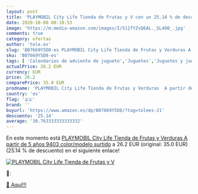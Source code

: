 ```yaml
---
layout: post
title: 'PLAYMOBIL City Life Tienda de Frutas y V con un 25.14 % de descuento'
date: 2020-10-08 08:10:53
image: 'https://m.media-amazon.com/images/I/511fYZvQ6AL._SL400_.jpg'
comments: true
category: ofertas
author: 'tole.es'
slug: 'B07669Y5D8-es PLAYMOBIL City Life Tienda de Frutas y Verduras A partir...'
sku: 'B07669Y5D8-es'
tags: [ 'Calendarios de adviento de juguete','Juguetes','Juguetes y juegos','Muñecos y figuras','Playsets de figuras de juguete para niños','playmobil', ]
actualPrice: 26.2 EUR
currency: EUR
price: 26.2
comparePrice: 35.0 EUR
prodname: 'PLAYMOBIL City Life Tienda de Frutas y Verduras  A partir de 5 años  9403    color/modelo surtido'
country: 'es'
flag: '🇪🇸'
brand: ''
buyurl: 'https://www.amazon.es/dp/B07669Y5D8/?tag=tolees-21'
descuento: '25.14'
average: '30.763333333333332'
---
```


En este momento está [PLAYMOBIL City Life Tienda de Frutas y Verduras  A partir de 5 años  9403    color/modelo surtido](https://www.amazon.es/dp/B07669Y5D8/?tag=tolees-21) a 26.2 EUR (original: 35.0 EUR) (25.14 %  de descuento) en el siguiente enlace!

[![PLAYMOBIL City Life Tienda de Frutas y V](https://m.media-amazon.com/images/I/511fYZvQ6AL._SL400_.jpg)](https://www.amazon.es/dp/B07669Y5D8/?tag=tolees-21)

🔎:


[🛒 Aquí!!!](https://www.amazon.es/dp/B07669Y5D8/?tag=tolees-21)
